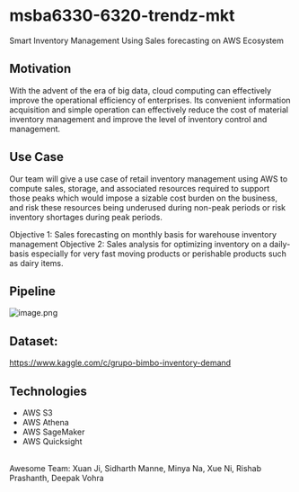 # msba6330-6320-trendz-mkt

Smart Inventory Management Using Sales forecasting on AWS Ecosystem


## Motivation
With the advent of the era of big data, cloud computing can effectively improve the operational efficiency of enterprises. Its convenient information acquisition and simple operation can effectively reduce the cost of material inventory management and improve the level of inventory control and management. 

## Use Case
Our team will give a use case of retail inventory management using AWS to compute sales, storage, and associated resources required to support those peaks which would impose a sizable cost burden on the business, and risk these resources being underused during non-peak periods or risk inventory shortages during peak periods.

Objective 1: Sales forecasting on monthly basis for warehouse inventory management
Objective 2: Sales analysis for optimizing inventory on a daily-basis especially for very fast moving products or perishable products such as dairy items. 

## Pipeline
![image.png](https://i.loli.net/2019/12/11/oG51NPIqg89MVbf.png)



## Dataset:
https://www.kaggle.com/c/grupo-bimbo-inventory-demand

## Technologies
- AWS S3
- AWS Athena
- AWS SageMaker
- AWS Quicksight

<br>
Awesome Team:  
Xuan Ji, Sidharth Manne, Minya Na, Xue Ni, Rishab Prashanth, Deepak Vohra


